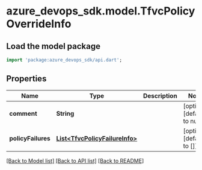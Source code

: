 # azure_devops_sdk.model.TfvcPolicyOverrideInfo

## Load the model package
```dart
import 'package:azure_devops_sdk/api.dart';
```

## Properties
Name | Type | Description | Notes
------------ | ------------- | ------------- | -------------
**comment** | **String** |  | [optional] [default to null]
**policyFailures** | [**List&lt;TfvcPolicyFailureInfo&gt;**](TfvcPolicyFailureInfo.md) |  | [optional] [default to []]

[[Back to Model list]](../README.md#documentation-for-models) [[Back to API list]](../README.md#documentation-for-api-endpoints) [[Back to README]](../README.md)


